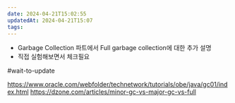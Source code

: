 ```yaml
---
date: 2024-04-21T15:02:55
updatedAt: 2024-04-21T15:07
tags: 
---
```

- Garbage Collection 파트에서 Full garbage collection에 대한 추가 설명
- 직접 실험해보면서 체크필요

#wait-to-update 

https://www.oracle.com/webfolder/technetwork/tutorials/obe/java/gc01/index.html
https://dzone.com/articles/minor-gc-vs-major-gc-vs-full